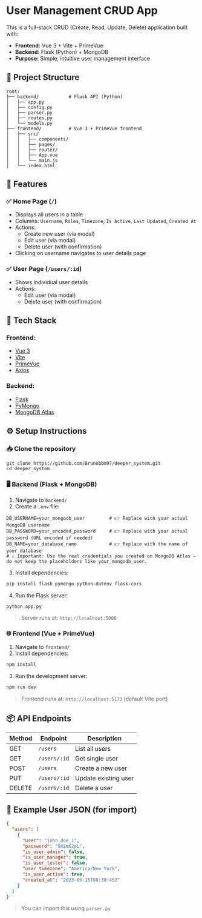 # User Management CRUD App

This is a full-stack CRUD (Create, Read, Update, Delete) application built with:

- **Frontend:** Vue 3 + Vite + PrimeVue  
- **Backend:** Flask (Python) + MongoDB  
- **Purpose:** Simple, intuitive user management interface

## 📁 Project Structure

```
root/
├── backend/           # Flask API (Python)
│   ├── app.py
│   ├── config.py
│   ├── parser.py
│   ├── routes.py
│   └── models.py
├── frontend/          # Vue 3 + PrimeVue frontend
│   ├── src/
│   │   ├── components/
│   │   ├── pages/
│   │   ├── router/
│   │   ├── App.vue
│   │   └── main.js
│   └── index.html
```

## 🚀 Features

### ✅ Home Page (`/`)

- Displays all users in a table
- Columns: `Username`, `Roles`, `Timezone`, `Is Active`, `Last Updated`, `Created At`
- Actions:
  - Create new user (via modal)
  - Edit user (via modal)
  - Delete user (with confirmation)
- Clicking on username navigates to user details page

### ✅ User Page (`/users/:id`)

- Shows individual user details
- Actions:
  - Edit user (via modal)
  - Delete user (with confirmation)

## 🧱 Tech Stack

### Frontend:

- [Vue 3](https://vuejs.org/)
- [Vite](https://vitejs.dev/)
- [PrimeVue](https://primevue.org/)
- [Axios](https://axios-http.com/)

### Backend:

- [Flask](https://flask.palletsprojects.com/)
- [PyMongo](https://pymongo.readthedocs.io/)
- [MongoDB Atlas](https://www.mongodb.com/cloud/atlas)

## ⚙️ Setup Instructions

### 📥 Clone the repository

```
git clone https://github.com/Brunobbm97/deeper_system.git 
cd deeper_system
```

### 🖥 Backend (Flask + MongoDB)

1. Navigate to `backend/`
2. Create a `.env` file:

```
DB_USERNAME=your_mongodb_user         # 👉 Replace with your actual MongoDB username
DB_PASSWORD=your_encoded_password     # 👉 Replace with your actual password (URL encoded if needed)
DB_NAME=your_database_name            # 👉 Replace with the name of your database
# ⚠️ Important: Use the real credentials you created on MongoDB Atlas — do not keep the placeholders like your_mongodb_user.
```

3. Install dependencies:

```bash
pip install flask pymongo python-dotenv flask-cors
```

4. Run the Flask server:

```bash
python app.py
```

> Server runs at: `http://localhost:5000`

### :globe_with_meridians: Frontend (Vue + PrimeVue)

1. Navigate to `frontend/`
2. Install dependencies:

```bash
npm install
```

3. Run the development server:

```bash
npm run dev
```

> Frontend runs at: `http://localhost:5173` (default Vite port)

## 📦 API Endpoints

| Method | Endpoint     | Description          |
| ------ | ------------ | -------------------- |
| GET    | `/users`     | List all users       |
| GET    | `/users/:id` | Get single user      |
| POST   | `/users`     | Create a new user    |
| PUT    | `/users/:id` | Update existing user |
| DELETE | `/users/:id` | Delete a user        |

## 🧪 Example User JSON (for import)

```json
{
  "users": [
    {
      "user": "john_doe_1",
      "password": "9X$mK2pL",
      "is_user_admin": false,
      "is_user_manager": true,
      "is_user_tester": false,
      "user_timezone": "America/New_York",
      "is_user_active": true,
      "created_at": "2023-09-15T08:30:45Z"
    }
  ]
}
```

> You can import this using `parser.py`
